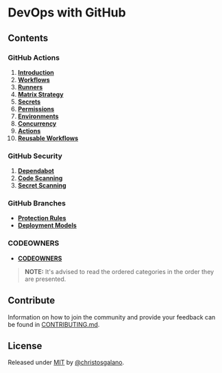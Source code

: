# DevOps with GitHub

## Contents

### GitHub Actions

1. [**Introduction**](actions/introduction.md)
2. [**Workflows**](actions/workflows.md)
3. [**Runners**](actions/runners.md)
4. [**Matrix Strategy**](actions/matrix_strategy.md)
5. [**Secrets**](actions/secrets.md)
6. [**Permissions**](actions/permissions.md)
7. [**Environments**](actions/environments.md)
8. [**Concurrency**](actions/concurrency.md)
9. [**Actions**](actions/actions.md)
10. [**Reusable Workflows**](actions/reusable_workflows.md)

### GitHub Security

1. [**Dependabot**](security/dependabot.md.md)
2. [**Code Scanning**](security/code_scanning.md)
3. [**Secret Scanning**](security/secret_scanning.md)

### GitHub Branches

- [**Protection Rules**](branches/protection_rules.md)
- [**Deployment Models**](branches/deployment_models.md)

### CODEOWNERS

- [**CODEOWNERS**](codeowners/codeowners.md)

> **NOTE:** It's advised to read the ordered categories in the order they are presented.

## Contribute

Information on how to join the community and provide your feedback can be found in [CONTRIBUTING.md](/CONTRIBUTING.md).

## License

Released under [MIT](/LICENSE) by [@christosgalano](https://github.com/christosgalano).
